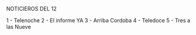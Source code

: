 NOTICIEROS DEL 12

1 - Telenoche
2 - El informe YA
3 - Arriba Cordoba
4 - Teledoce
5 - Tres a las Nueve
